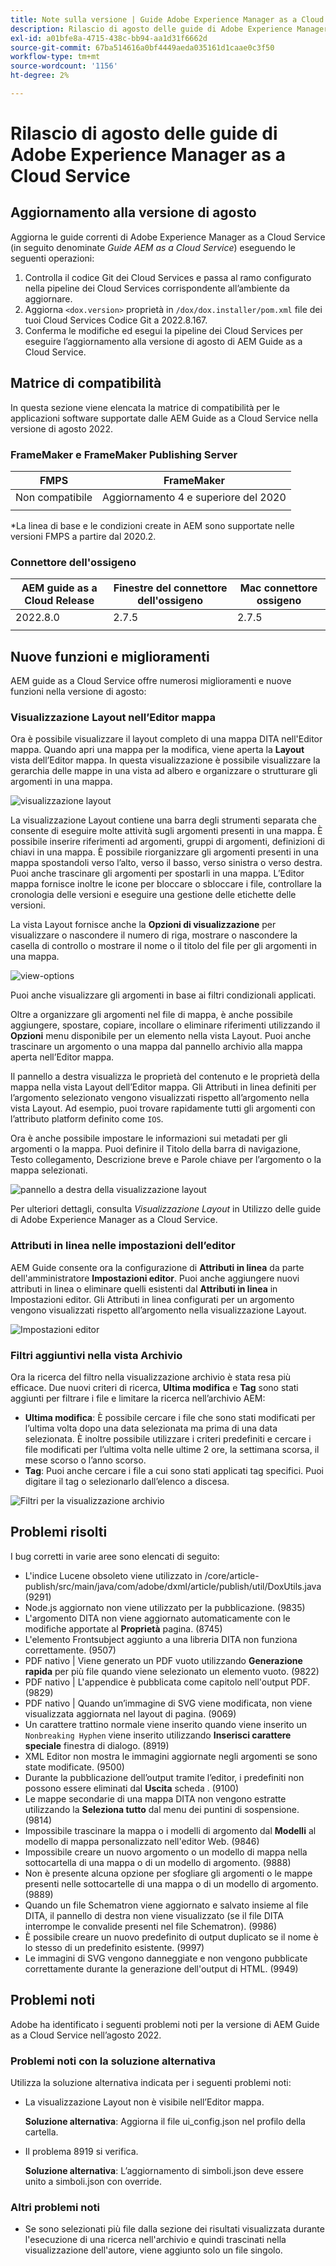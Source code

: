```yaml
---
title: Note sulla versione | Guide Adobe Experience Manager as a Cloud Service, agosto 2022
description: Rilascio di agosto delle guide di Adobe Experience Manager as a Cloud Service
exl-id: a01bfe8a-4715-438c-bb94-aa1d31f6662d
source-git-commit: 67ba514616a0bf4449aeda035161d1caae0c3f50
workflow-type: tm+mt
source-wordcount: '1156'
ht-degree: 2%

---
```


# Rilascio di agosto delle guide di Adobe Experience Manager as a Cloud Service

## Aggiornamento alla versione di agosto

Aggiorna le guide correnti di Adobe Experience Manager as a Cloud Service (in seguito denominate *Guide AEM as a Cloud Service*) eseguendo le seguenti operazioni:
1. Controlla il codice Git dei Cloud Services e passa al ramo configurato nella pipeline dei Cloud Services corrispondente all’ambiente da aggiornare.
1. Aggiorna `<dox.version>` proprietà in `/dox/dox.installer/pom.xml` file dei tuoi Cloud Services Codice Git a 2022.8.167.
1. Conferma le modifiche ed esegui la pipeline dei Cloud Services per eseguire l’aggiornamento alla versione di agosto di AEM Guide as a Cloud Service.

## Matrice di compatibilità

In questa sezione viene elencata la matrice di compatibilità per le applicazioni software supportate dalle AEM Guide as a Cloud Service nella versione di agosto 2022.

### FrameMaker e FrameMaker Publishing Server

| FMPS | FrameMaker |
| --- | --- |
| Non compatibile | Aggiornamento 4 e superiore del 2020 |
|  |  |

*La linea di base e le condizioni create in AEM sono supportate nelle versioni FMPS a partire dal 2020.2.

### Connettore dell&#39;ossigeno

| AEM guide as a Cloud Release | Finestre del connettore dell&#39;ossigeno | Mac connettore ossigeno |
| --- | --- | --- |
| 2022.8.0 | 2.7.5 | 2.7.5 |
|  |  |  |


## Nuove funzioni e miglioramenti

AEM guide as a Cloud Service offre numerosi miglioramenti e nuove funzioni nella versione di agosto:

### Visualizzazione Layout nell’Editor mappa

Ora è possibile visualizzare il layout completo di una mappa DITA nell&#39;Editor mappa. Quando apri una mappa per la modifica, viene aperta la **Layout** vista dell’Editor mappa. In questa visualizzazione è possibile visualizzare la gerarchia delle mappe in una vista ad albero e organizzare o strutturare gli argomenti in una mappa.

![visualizzazione layout](assets/layout-view-map.png)

La visualizzazione Layout contiene una barra degli strumenti separata che consente di eseguire molte attività sugli argomenti presenti in una mappa.
È possibile inserire riferimenti ad argomenti, gruppi di argomenti, definizioni di chiavi in una mappa. È possibile riorganizzare gli argomenti presenti in una mappa spostandoli verso l’alto, verso il basso, verso sinistra o verso destra. Puoi anche trascinare gli argomenti per spostarli in una mappa. L’Editor mappa fornisce inoltre le icone per bloccare o sbloccare i file, controllare la cronologia delle versioni e eseguire una gestione delle etichette delle versioni.


La vista Layout fornisce anche la **Opzioni di visualizzazione** per visualizzare o nascondere il numero di riga, mostrare o nascondere la casella di controllo o mostrare il nome o il titolo del file per gli argomenti in una mappa.


![view-options](assets/view-options.png)

Puoi anche visualizzare gli argomenti in base ai filtri condizionali applicati.

Oltre a organizzare gli argomenti nel file di mappa, è anche possibile aggiungere, spostare, copiare, incollare o eliminare riferimenti utilizzando il **Opzioni** menu disponibile per un elemento nella vista Layout. Puoi anche trascinare un argomento o una mappa dal pannello archivio alla mappa aperta nell’Editor mappa.

Il pannello a destra visualizza le proprietà del contenuto e le proprietà della mappa nella vista Layout dell’Editor mappa. Gli Attributi in linea definiti per l’argomento selezionato vengono visualizzati rispetto all’argomento nella vista Layout. Ad esempio, puoi trovare rapidamente tutti gli argomenti con l’attributo platform definito come `IOS`.

Ora è anche possibile impostare le informazioni sui metadati per gli argomenti o la mappa. Puoi definire il Titolo della barra di navigazione, Testo collegamento, Descrizione breve e Parole chiave per l’argomento o la mappa selezionati.

![pannello a destra della visualizzazione layout](assets/layout-inline-attributes.png)

Per ulteriori dettagli, consulta *Visualizzazione Layout* in Utilizzo delle guide di Adobe Experience Manager as a Cloud Service.

### Attributi in linea nelle impostazioni dell’editor

AEM Guide consente ora la configurazione di **Attributi in linea** da parte dell&#39;amministratore **Impostazioni editor**. Puoi anche aggiungere nuovi attributi in linea o eliminare quelli esistenti dal **Attributi in linea** in Impostazioni editor.
Gli Attributi in linea configurati per un argomento vengono visualizzati rispetto all’argomento nella visualizzazione Layout.

![Impostazioni editor](assets/editor-settings-inline-attributes.png)


### Filtri aggiuntivi nella vista Archivio

Ora la ricerca del filtro nella visualizzazione archivio è stata resa più efficace. Due nuovi criteri di ricerca, **Ultima modifica** e **Tag** sono stati aggiunti per filtrare i file e limitare la ricerca nell’archivio AEM:
* **Ultima modifica**: È possibile cercare i file che sono stati modificati per l’ultima volta dopo una data selezionata ma prima di una data selezionata. È inoltre possibile utilizzare i criteri predefiniti e cercare i file modificati per l’ultima volta nelle ultime 2 ore, la settimana scorsa, il mese scorso o l’anno scorso.
* **Tag**: Puoi anche cercare i file a cui sono stati applicati tag specifici. Puoi digitare il tag o selezionarlo dall’elenco a discesa.

![Filtri per la visualizzazione archivio](assets/repo-filter-search.png)


## Problemi risolti

I bug corretti in varie aree sono elencati di seguito:

* L&#39;indice Lucene obsoleto viene utilizzato in /core/article-publish/src/main/java/com/adobe/dxml/article/publish/util/DoxUtils.java (9291)
* Node.js aggiornato non viene utilizzato per la pubblicazione. (9835)
* L&#39;argomento DITA non viene aggiornato automaticamente con le modifiche apportate al **Proprietà** pagina. (8745)
* L&#39;elemento Frontsubject aggiunto a una libreria DITA non funziona correttamente. (9507)
* PDF nativo | Viene generato un PDF vuoto utilizzando **Generazione rapida** per più file quando viene selezionato un elemento vuoto. (9822)
* PDF nativo | L&#39;appendice è pubblicata come capitolo nell&#39;output PDF. (9829)
* PDF nativo | Quando un’immagine di SVG viene modificata, non viene visualizzata aggiornata nel layout di pagina. (9069)
* Un carattere trattino normale viene inserito quando viene inserito un `Nonbreaking Hyphen` viene inserito utilizzando **Inserisci carattere speciale** finestra di dialogo. (8919)
* XML Editor non mostra le immagini aggiornate negli argomenti se sono state modificate. (9500)
* Durante la pubblicazione dell’output tramite l’editor, i predefiniti non possono essere eliminati dal **Uscita** scheda . (9100)
* Le mappe secondarie di una mappa DITA non vengono estratte utilizzando la **Seleziona tutto** dal menu dei puntini di sospensione. (9814)
* Impossibile trascinare la mappa o i modelli di argomento dal **Modelli** al modello di mappa personalizzato nell&#39;editor Web. (9846)
* Impossibile creare un nuovo argomento o un modello di mappa nella sottocartella di una mappa o di un modello di argomento. (9888)
* Non è presente alcuna opzione per sfogliare gli argomenti o le mappe presenti nelle sottocartelle di una mappa o di un modello di argomento. (9889)
* Quando un file Schematron viene aggiornato e salvato insieme al file DITA, il pannello di destra non viene visualizzato (se il file DITA interrompe le convalide presenti nel file Schematron). (9986)
* È possibile creare un nuovo predefinito di output duplicato se il nome è lo stesso di un predefinito esistente. (9997)
* Le immagini di SVG vengono danneggiate e non vengono pubblicate correttamente durante la generazione dell&#39;output di HTML. (9949)


## Problemi noti

Adobe ha identificato i seguenti problemi noti per la versione di AEM Guide as a Cloud Service nell’agosto 2022.

### Problemi noti con la soluzione alternativa

Utilizza la soluzione alternativa indicata per i seguenti problemi noti:

* La visualizzazione Layout non è visibile nell’Editor mappa.

   **Soluzione alternativa**: Aggiorna il file ui_config.json nel profilo della cartella.

* Il problema 8919 si verifica.

   **Soluzione alternativa**: L’aggiornamento di simboli.json deve essere unito a simboli.json con override.

### Altri problemi noti

* Se sono selezionati più file dalla sezione dei risultati visualizzata durante l&#39;esecuzione di una ricerca nell&#39;archivio e quindi trascinati nella visualizzazione dell&#39;autore, viene aggiunto solo un file singolo.
